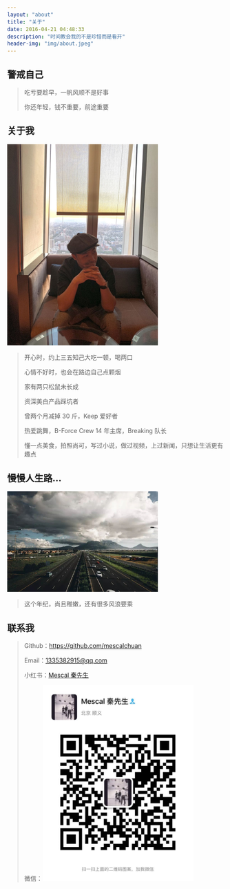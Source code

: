 ```yaml
---
layout: "about"
title: "关于"
date: 2016-04-21 04:48:33
description: "时间教会我的不是珍惜而是看开"
header-img: "img/about.jpeg"
---
```


## 警戒自己

> 吃亏要趁早，一帆风顺不是好事
>
> 你还年轻，钱不重要，前途重要



## 关于我

<img src="../img/about4.jpeg" width="350" alt="about_bg2"></img>

> 开心时，约上三五知己大吃一顿，喝两口
>
> 心情不好时，也会在路边自己点颗烟
>
> 家有两只松鼠未长成
>
> 资深美白产品踩坑者
>
> 曾两个月减掉 30 斤，Keep 爱好者
>
> 热爱跳舞，B-Force Crew 14 年主席，Breaking 队长
>
> 懂一点美食，拍照尚可，写过小说，做过视频，上过新闻，只想让生活更有趣点



## 慢慢人生路...

<img src="../img/about2.jpeg" width="350" alt="about_bg4"></img>

>  这个年纪，尚且稚嫩，还有很多风浪要乘


<!-- ## Follow With Interest Blogs

> Neo Peng：https://zhile.io
>
> 李卫民：https://www.funtl.com/zh/guide
>
> duanxz：https://www.cnblogs.com/duanxz/tag
> 
> Java1234_小锋：http://blog.java1234.com/index.html
> 
> Deserts：https://deserts.io
>
> Super Snail：https://www.dusign.net
>
> KIERAN'S BLOG：https://go.kieran.top
>
> Mr.Seven：https://itimetraveler.github.io -->

## 联系我

> Github：https://github.com/mescalchuan
>
> Email：1335382915@qq.com
>
> 小红书：<a href="https://www.xiaohongshu.com/user/profile/5b27ddbd11be105bf11e1425?xhsshare=CopyLink&appuid=5b27ddbd11be105bf11e1425&apptime=1597911542" target="__blank">Mescal 秦先生</a>
>
> 微信：<img src="../img/about3.jpeg" width="350"></img>
<!-- 
## Treat me to coffee
>  If you feel that what I have written is of some value to you, I am glad that you are willing to invite me to drink coffee...

<img src="../img/scenery/treat_me_to_coffee.png" width="350" alt="treat_me_to_coffee.png"></img> -->
